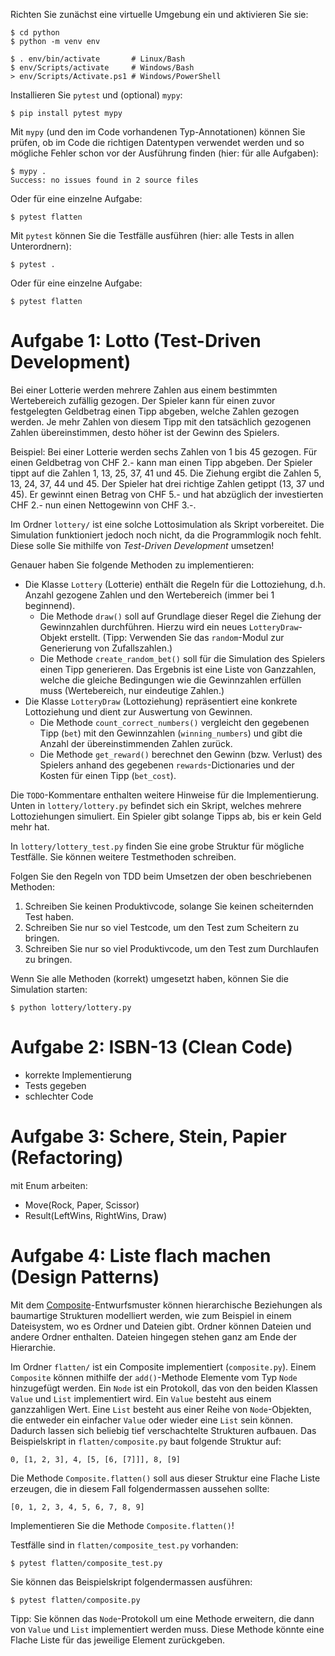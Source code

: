 Richten Sie zunächst eine virtuelle Umgebung ein und aktivieren Sie sie:

    $ cd python
    $ python -m venv env

    $ . env/bin/activate       # Linux/Bash
    $ env/Scripts/activate     # Windows/Bash
    > env/Scripts/Activate.ps1 # Windows/PowerShell

Installieren Sie `pytest` und (optional) `mypy`:

    $ pip install pytest mypy

Mit `mypy` (und den im Code vorhandenen Typ-Annotationen) können Sie prüfen, ob
im Code die richtigen Datentypen verwendet werden und so mögliche Fehler schon
vor der Ausführung finden (hier: für alle Aufgaben):

    $ mypy .
    Success: no issues found in 2 source files

Oder für eine einzelne Aufgabe:

    $ pytest flatten

Mit `pytest` können Sie die Testfälle ausführen (hier: alle Tests in allen
Unterordnern):

    $ pytest .

Oder für eine einzelne Aufgabe:

    $ pytest flatten

# Aufgabe 1: Lotto (Test-Driven Development)

Bei einer Lotterie werden mehrere Zahlen aus einem bestimmten Wertebereich
zufällig gezogen. Der Spieler kann für einen zuvor festgelegten Geldbetrag einen
Tipp abgeben, welche Zahlen gezogen werden. Je mehr Zahlen von diesem Tipp mit
den tatsächlich gezogenen Zahlen übereinstimmen, desto höher ist der Gewinn des
Spielers.

Beispiel: Bei einer Lotterie werden sechs Zahlen von 1 bis 45 gezogen. Für einen
Geldbetrag von CHF 2.- kann man einen Tipp abgeben. Der Spieler tippt auf die
Zahlen 1, 13, 25, 37, 41 und 45. Die Ziehung ergibt die Zahlen 5, 13, 24, 37, 44
und 45. Der Spieler hat drei richtige Zahlen getippt (13, 37 und 45). Er gewinnt
einen Betrag von CHF 5.- und hat abzüglich der investierten CHF 2.- nun einen
Nettogewinn von CHF 3.-.

Im Ordner `lottery/` ist eine solche Lottosimulation als Skript vorbereitet. Die
Simulation funktioniert jedoch noch nicht, da die Programmlogik noch fehlt.
Diese solle Sie mithilfe von _Test-Driven Development_ umsetzen!

Genauer haben Sie folgende Methoden zu implementieren:

- Die Klasse `Lottery` (Lotterie) enthält die Regeln für die Lottoziehung, d.h.
Anzahl gezogene Zahlen und den Wertebereich (immer bei 1 beginnend).
    - Die Methode `draw()` soll auf Grundlage dieser Regel die Ziehung der
    Gewinnzahlen durchführen. Hierzu wird ein neues `LotteryDraw`-Objekt
    erstellt. (Tipp: Verwenden Sie das `random`-Modul zur Generierung von
    Zufallszahlen.)
    - Die Methode `create_random_bet()` soll für die Simulation
    des Spielers einen Tipp generieren. Das Ergebnis ist eine Liste von
    Ganzzahlen, welche die gleiche Bedingungen wie die Gewinnzahlen erfüllen
    muss (Wertebereich, nur eindeutige Zahlen.)
- Die Klasse `LotteryDraw` (Lottoziehung) repräsentiert eine konkrete
Lottoziehung und dient zur Auswertung von Gewinnen.
    - Die Methode `count_correct_numbers()` vergleicht den gegebenen Tipp
    (`bet`) mit den Gewinnzahlen (`winning_numbers`) und gibt die Anzahl der
    übereinstimmenden Zahlen zurück.
    - Die Methode `get_reward()` berechnet den
    Gewinn (bzw. Verlust) des Spielers anhand des gegebenen
    `rewards`-Dictionaries und der Kosten für einen Tipp (`bet_cost`).

Die `TODO`-Kommentare enthalten weitere Hinweise für die Implementierung. Unten
in `lottery/lottery.py` befindet sich ein Skript, welches mehrere Lottoziehungen
simuliert. Ein Spieler gibt solange Tipps ab, bis er kein Geld mehr hat.

In `lottery/lottery_test.py` finden Sie eine grobe Struktur für mögliche
Testfälle. Sie können weitere Testmethoden schreiben.

Folgen Sie den Regeln von TDD beim Umsetzen der oben beschriebenen Methoden:

1. Schreiben Sie keinen Produktivcode, solange Sie keinen scheiternden Test haben.
2. Schreiben Sie nur so viel Testcode, um den Test zum Scheitern zu bringen.
3. Schreiben Sie nur so viel Produktivcode, um den Test zum Durchlaufen zu bringen.

Wenn Sie alle Methoden (korrekt) umgesetzt haben, können Sie die Simulation starten:

    $ python lottery/lottery.py

# Aufgabe 2: ISBN-13 (Clean Code)

- korrekte Implementierung
- Tests gegeben
- schlechter Code

# Aufgabe 3: Schere, Stein, Papier (Refactoring)

mit Enum arbeiten:

- Move(Rock, Paper, Scissor)
- Result(LeftWins, RightWins, Draw)

# Aufgabe 4: Liste flach machen (Design Patterns)

Mit dem
[Composite](https://refactoring.guru/design-patterns/composite)-Entwurfsmuster
können hierarchische Beziehungen als baumartige Strukturen modelliert werden,
wie zum Beispiel in einem Dateisystem, wo es Ordner und Dateien gibt. Ordner
können Dateien und andere Ordner enthalten. Dateien hingegen stehen ganz am Ende
der Hierarchie.

Im Ordner `flatten/` ist ein Composite implementiert (`composite.py`). Einem
`Composite` können mithilfe der `add()`-Methode Elemente vom Typ `Node`
hinzugefügt werden. Ein `Node` ist ein Protokoll, das von den beiden Klassen
`Value` und `List` implementiert wird. Ein `Value` besteht aus einem
ganzzahligen Wert. Eine `List` besteht aus einer Reihe von `Node`-Objekten, die
entweder ein einfacher `Value` oder wieder eine `List` sein können. Dadurch
lassen sich beliebig tief verschachtelte Strukturen aufbauen. Das Beispielskript
in `flatten/composite.py` baut folgende  Struktur auf:

    0, [1, 2, 3], 4, [5, [6, [7]]], 8, [9]

Die Methode `Composite.flatten()` soll aus dieser Struktur eine Flache Liste
erzeugen, die in diesem Fall folgendermassen aussehen sollte:

    [0, 1, 2, 3, 4, 5, 6, 7, 8, 9]

Implementieren Sie  die Methode `Composite.flatten()`!

Testfälle sind in `flatten/composite_test.py` vorhanden:

    $ pytest flatten/composite_test.py

Sie können das Beispielskript folgendermassen ausführen:

    $ pytest flatten/composite.py

Tipp: Sie können das `Node`-Protokoll um eine Methode erweitern, die dann von
`Value` und `List` implementiert werden muss. Diese Methode könnte eine Flache
Liste für das jeweilige Element zurückgeben.
